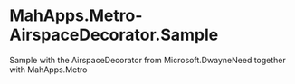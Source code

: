 # MahApps.Metro-AirspaceDecorator.Sample
Sample with the AirspaceDecorator from Microsoft.DwayneNeed together with MahApps.Metro
